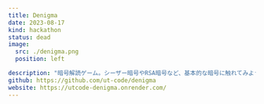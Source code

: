 ```yaml
---
title: Denigma
date: 2023-08-17
kind: hackathon
status: dead
image:
  src: ./denigma.png
  position: left

description: "暗号解読ゲーム。シーザー暗号やRSA暗号など、基本的な暗号に触れてみよう！"
github: https://github.com/ut-code/denigma
website: https://utcode-denigma.onrender.com/
---
```

